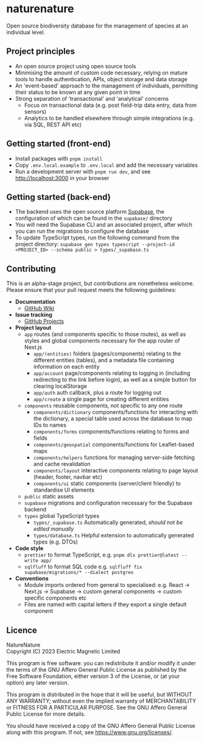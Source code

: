 # naturenature

Open source biodiversity database for the management of species at an individual level.

## Project principles

- An open source project using open source tools
- Minimising the amount of custom code necessary, relying on mature tools to handle authentication, APIs, object storage and data storage
- An 'event-based' approach to the management of individuals, permitting their status to be known at any given point in time
- Strong separation of 'transactional' and 'analytical' concerns
  - Focus on transactional data (e.g. post field-trip data entry, data from sensors)
  - Analytics to be handled elsewhere through simple integrations (e.g. via SQL, REST API etc)

## Getting started (front-end)

- Install packages with `pnpm install`
- Copy `.env.local.example` to `.env.local` and add the necessary variables
- Run a development server with `pnpm run dev`, and see [http://localhost:3000](http://localhost:3000) in your browser

## Getting started (back-end)

- The backend uses the open source platform [Supabase](https://supabase.com/), the configuration of which can be found in the `supabase/` directory
- You will need the Supabase CLI and an associated project, after which you can run the migrations to configure the database
- To update TypeScript types, run the following command from the project directory: `supabase gen types typescript --project-id <PROJECT_ID> --schema public > types/_supabase.ts`

## Contributing

This is an alpha-stage project, but contributions are nonetheless welcome. Please ensure that your pull request meets the following guidelines:

- **Documentation**
  - [GitHub Wiki](https://github.com/electricmagnetic/naturenature/wiki)
- **Issue tracking**
  - [GitHub Projects](https://github.com/electricmagnetic/naturenature/projects)
- **Project layout**
  - `app` routes (and components specific to those routes), as well as styles and global components necessary for the app router of Next.js
    - `app/(entities)` folders (pages/components) relating to the different entities (tables), and a metadata file containing information on each entity
    - `app/account` page/components relating to logging in (including redirecting to the link before login), as well as a simple button for clearing localStorage
    - `app/auth` auth callback, plus a route for logging out
    - `app/create` a single page for creating different entities
  - `components` reusable components, not specific to any one route
    - `components/dictionary` components/functions for interacting with the dictionary, a special table used across the database to map IDs to names
    - `components/forms` components/functions relating to forms and fields
    - `components/geospatial` components/functions for Leaflet-based maps
    - `components/helpers` functions for managing server-side fetching and cache revalidation
    - `components/layout` interactive components relating to page layout (header, footer, navbar etc)
    - `components/ui` static components (server/client friendly) to standardise UI elements
  - `public` static assets
  - `supabase` migrations and configuration necessary for the Supabase backend
  - `types` global TypeScript types
    - `types/_supabase.ts` Automatically generated, _should not be edited manually_
    - `types/database.ts` Helpful extension to automatically generated types (e.g. DTOs)
- **Code style**
  - `prettier` to format TypeScript, e.g. `pnpm dlx prettier@latest --write app/`
  - `sqlfluff` to format SQL code e.g. `sqlfluff fix supabase/migrations/* --dialect postgres`
- **Conventions**
  - Module imports ordered from general to specialised: e.g. React -> Next.js -> Supabase -> custom general components -> custom specific components etc
  - Files are named with capital letters if they export a single default component

## Licence

NatureNature  
Copyright (C) 2023 Electric Magnetic Limited

This program is free software: you can redistribute it and/or modify
it under the terms of the GNU Affero General Public License as
published by the Free Software Foundation, either version 3 of the
License, or (at your option) any later version.

This program is distributed in the hope that it will be useful,
but WITHOUT ANY WARRANTY; without even the implied warranty of
MERCHANTABILITY or FITNESS FOR A PARTICULAR PURPOSE. See the
GNU Affero General Public License for more details.

You should have received a copy of the GNU Affero General Public License
along with this program. If not, see <https://www.gnu.org/licenses/>.
